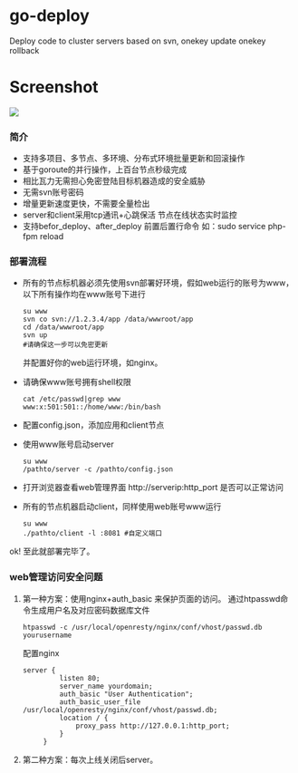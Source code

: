 # go-deploy
Deploy code to cluster servers based on svn, onekey update onekey rollback

# Screenshot
![](https://github.com/ikool-cn/go-deploy/blob/master/Screenshot.png)

### 简介
- 支持多项目、多节点、多环境、分布式环境批量更新和回滚操作
- 基于goroute的并行操作，上百台节点秒级完成
- 相比瓦力无需担心免密登陆目标机器造成的安全威胁
- 无需svn账号密码
- 增量更新速度更快，不需要全量检出
- server和client采用tcp通讯+心跳保活 节点在线状态实时监控
- 支持befor_deploy、after_deploy 前置后置行命令 如：sudo service php-fpm reload

### 部署流程

 - 所有的节点标机器必须先使用svn部署好环境，假如web运行的账号为www，以下所有操作均在www账号下进行

    ```
    su www
    svn co svn://1.2.3.4/app /data/wwwroot/app
    cd /data/wwwroot/app
    svn up
    #请确保这一步可以免密更新
    ```
    并配置好你的web运行环境，如nginx。

 - 请确保www账号拥有shell权限
    ```
    cat /etc/passwd|grep www 
    www:x:501:501::/home/www:/bin/bash
    ```

 - 配置config.json，添加应用和client节点

 - 使用www账号启动server
    ```
    su www
    /pathto/server -c /pathto/config.json
    ```
 - 打开浏览器查看web管理界面 http://serverip:http_port 是否可以正常访问

 - 所有的节点机器启动client，同样使用web账号www运行
    ```
   su www
   ./pathto/client -l :8081 #自定义端口
    ```
ok! 至此就部署完毕了。

### web管理访问安全问题
 1. 第一种方案：使用nginx+auth_basic 来保护页面的访问。
    通过htpasswd命令生成用户名及对应密码数据库文件
    ```
    htpasswd -c /usr/local/openresty/nginx/conf/vhost/passwd.db yourusername
    ```
    配置nginx
    ```
    server {
             listen 80;
             server_name yourdomain;
             auth_basic "User Authentication";
             auth_basic_user_file /usr/local/openresty/nginx/conf/vhost/passwd.db;
             location / {
                 proxy_pass http://127.0.0.1:http_port;
             }
         }
    ```
 2. 第二种方案：每次上线关闭后server。